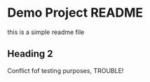 # Demo Project README

this is a simple readme file

## Heading 2

Conflict fof testing purposes, TROUBLE!
